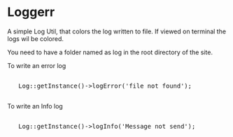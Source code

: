 Loggerr
=======
A simple Log Util, that colors the log written to file. If viewed on terminal the logs wil be colored.

You need to have a  folder named as log in the root directory of the site.

To write an error log

<pre>

   Log::getInstance()->logError('file not found');

</pre>


To write an Info log

<pre>

   Log::getInstance()->logInfo('Message not send');

</pre>

